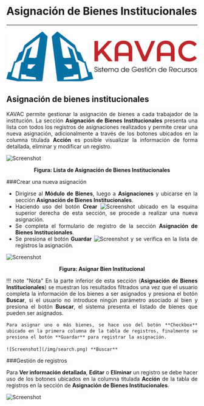 # Asignación de Bienes Institucionales 
****************************************
<div style="text-align: justify;">

![Screenshot](img/logokavac.png#imagen)

## Asignación de bienes institucionales 

KAVAC permite gestionar la asignación de bienes a cada trabajador de la institución. La sección **Asignación de Bienes Institucionales** presenta una lista con todos los registros de asignaciones realizados y permite crear una nueva asignación, adicionalmente a través de los botones ubicados en la columna titulada **Acción** es posible visualizar la información de forma detallada, eliminar y modificar un registro.  

![Screenshot](/img/asignaciones_bienes.jpg)<div style="text-align: center;font-weight: bold">Figura: Lista de Asignación de Bienes Institucionales</div>

###Crear una nueva asignación 

- Dirigirse al **Módulo de Bienes**, luego a **Asignaciones** y ubicarse en la sección **Asignación de Bienes Institucionales**.
- Haciendo uso del botón **Crear** ![Screenshot](/img/create.png) ubicado en la esquina superior derecha de esta sección, se procede a realizar una nueva asignación.
- Se completa el formulario de registro de la sección **Asignación de Bienes Institucionales**.
- Se presiona el botón **Guardar** ![Screenshot](/img/save.png) y se verifica en la lista de registros la asignación.   

![Screenshot](/img/asignar_bien.jpg)<div style="text-align: center;font-weight: bold">Figura: Asignar Bien Institucional</div>

!!! note "Nota"
	En la parte inferior de esta sección (**Asignación de Bienes Institucionales**) se muestran los resultados filtrados una vez que el usuario completa la información de los bienes a ser asignados y presiona el botón **Buscar**, si el usuario no introduce ningún parámetro asociado al bien y presiona el botón **Buscar**, el sistema presenta el listado de bienes que pueden ser asignados.    

	Para asignar uno o más bienes, se hace uso del botón **Checkbox** ubicado en la primera columna de la tabla de registros, finalmente se presiona el botón **Guardar** para registrar la asignación.
  
	![Screenshot](/img/search.png) **Buscar** 

###Gestión de registros

Para **Ver información detallada**, **Editar** o **Eliminar** un registro se debe hacer uso de los botones ubicados en la columna titulada **Acción** de la tabla de registros en la sección de **Asignación de Bienes Institucionales**.

![Screenshot](/img/manage.png#imagen)

</div>























   